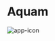 # Aquam
![app-icon](https://user-images.githubusercontent.com/44322821/139353243-9e27616e-bd65-4621-abd9-1b6012593c6b.png)

